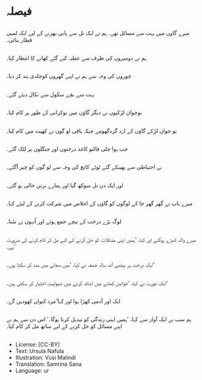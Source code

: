 # فیصلہ

##
میرے گاوں میں بہت سے مسائل تھے۔ ہم نے ایک نل سے پانی بھرنے کے لیے ایک لمبی قطار بنائی۔

##
ہم نے دوسروں کی طرف سے عطیہ کیے گئے کھانے کا انتظار کیا۔

##
چوروں کی وجہ سے ہم نے اپنے گھروں کوجلدی بند کر دیا۔

##
بہت سے بچے سکول سے نکال دیئے گئے۔

##
نوجوان لڑکیوں نے دیگر گاؤں میں نوکرانی کے طور پر کام کیا۔

##
نو جوان لڑکے گاؤں کے ارد گردگھومے جبکہ باقی لو گوں نے کھیت میں کام کیا۔

##
جب ہوا چلی فالتو کاغذ درختوں اور جنگلوں پر لٹک گئے۔

##
بے احتیاطی سے پھینکے گئے ٹوٹے کانچ کی وجہ سے لو گوں کو چیر آگئے۔

##
اور ایک دن نل سوکھ گیا اور ہمارے برتن خالی ہو گئے۔

##
میرے باپ نے گھر گھر جا کے لوگوں کو گاؤں کے اجلاس میں شرکت کرنے کے لیئے کہا۔

##
لوگ بڑے درخت کے نیچے جمع ہوئے اور اُنہوں نے سُنا۔

##
میرے والد کھڑے ہوگئے اور کہا، 'ہمیں اپنی مشکلات کو حل کرنے کے لئے مل کر کام کرنے کی ضرورت ہے۔'

##
ایک درخت پر بیٹھے آٹھ سالہ جمعہ نے کہا، 'میں صفائی میں مدد کر سکتا ہوں۔'

##
ایک عورت نے کہا، 'خواتین کھانے میں اضافہ کرنے میں شمولیت اختیار کر سکتی ہیں۔'

##
ایک اور آدمی کھڑا ہوا اور کہا ٗمرد کنواں کھودیں گےٗ۔

##
ہم سب نے ایک آواز سے کہا، 'ہمیں اپنی زندگی کو تبدیل کرنا ہوگا۔' اس دن سے ہم نے اپنے مسائل کو حل کرنے کے لیے ساتھ مل کر کام کیا۔

##
* License: [CC-BY]
* Text: Ursula Nafula
* Illustration: Vusi Malindi
* Translation: Samrina Sana
* Language: ur
